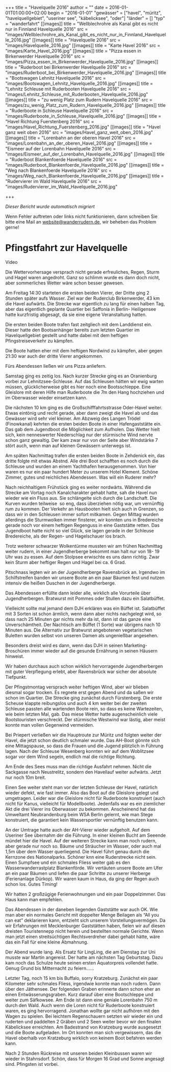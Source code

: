 +++
title = "Havelquelle 2016"
author = ""
date = 2016-01-01T01:00:00+02:00
begin = "2016-01-01"
"gewässer" = ["havel", "müritz", "havelquellgebiet", "useriner see", "käbelicksee", "oder"]
"länder" = []
"typ" = "wanderfahrt"
[[images]]
title = "Wellblechrohre als Kanal gibt es nicht nur in Finnland Havelquelle 2016"
src = "images/Wellblechrohre_als_Kanal_gibt_es_nicht_nur_in_Finnland_Havelquelle_2016.jpg"
[[images]]
title = "Havelquelle 2016"
src = "images/Havelquelle_2016.jpg"
[[images]]
title = "Karte Havel 2016"
src = "images/Karte_Havel_2016.jpg"
[[images]]
title = "Pizza essen in Birkenwerder Havelquelle 2016"
src = "images/Pizza_essen_in_Birkenwerder_Havelquelle_2016.jpg"
[[images]]
title = "Ruderboot bei Birkenwerder Havelquelle 2016"
src = "images/Ruderboot_bei_Birkenwerder_Havelquelle_2016.jpg"
[[images]]
title = "Bootswagen Lehnitz Havelquelle 2016"
src = "images/Bootswagen_Lehnitz_Havelquelle_2016.jpg"
[[images]]
title = "Lehnitz Schleuse mit Ruderbooten Havelquelle 2016"
src = "images/Lehnitz_Schleuse_mit_Ruderbooten_Havelquelle_2016.jpg"
[[images]]
title = "zu wenig Platz zum Rudern Havelquelle 2016"
src = "images/zu_wenig_Platz_zum_Rudern_Havelquelle_2016.jpg"
[[images]]
title = "Ruderboote in Schleuse Havelquelle 2016"
src = "images/Ruderboote_in_Schleuse_Havelquelle_2016.jpg"
[[images]]
title = "Havel Richtung Fuerstenberg 2016"
src = "images/Havel_Richtung_Fuerstenberg_2016.jpg"
[[images]]
title = "Havel ganz weit oben 2016"
src = "images/Havel_ganz_weit_oben_2016.jpg"
[[images]]
title = "Lorenbahn an der oberen Havel 2016"
src = "images/Lorenbahn_an_der_oberen_Havel_2016.jpg"
[[images]]
title = "Eismeer auf der Lorenbahn Havelquelle 2016"
src = "images/Eismeer_auf_der_Lorenbahn_Havelquelle_2016.jpg"
[[images]]
title = "Ruderboot Blankenfoerde Havelquelle 2016"
src = "images/Ruderboot_Blankenfoerde_Havelquelle_2016.jpg"
[[images]]
title = "Weg nach Blankenfoerde Havelquelle 2016"
src = "images/Weg_nach_Blankenfoerde_Havelquelle_2016.jpg"
[[images]]
title = "Rudervierer im Wald Havelquelle 2016"
src = "images/Rudervierer_im_Wald_Havelquelle_2016.jpg"

+++


*Dieser Bericht wurde automatisch migriert*

Wenn Fehler auftreten oder links nicht funktionieren, dann schreiben Sie bitte eine Mail an website@wanderrudern.de, wir beheben das Problem gerne!



# Pfingstfahrt zur Havelquelle


Video

Die Wettervorhersage versprach nicht gerade erfreuliches, Regen, Sturm und Hagel waren angedroht. Ganz so schlimm wurde es dann doch nicht, aber sommerliches Wetter wäre schon besser gewesen.

Am Freitag 14:30 starteten die ersten beiden Vierer, der Dritte ging 2 Stunden später aufs Wasser. Ziel war der Ruderclub Birkenwerder, 43 km die Havel aufwärts. Die Strecke war eigentlich zu lang für einen halben Tag, aber das eigentlich geplante Quartier bei Saffonia in Berlin- Heiligensee hatte kurzfristig abgesagt, da sie eine eigene Veranstaltung hatten.

Die ersten beiden Boote trafen fast zeitgliech mit dem Landdienst ein. Dieser hatte den Bootsanhänger bereits zum letzten Quartier im Havelquellgebiet gestellt und hatte dabei mit dem heftigen Pfingstreiseverkehr zu kämpfen.

Die Boote hatten eher mit dem heftigen Nordwind zu kämpfen, aber gegen 21:30 war auch der dritte Vierer angekommen.

Fürs Abendessen ließen wir uns Pizza anliefern.

Samstag ging es zeitig los. Nach kurzer Strecke ging es an Oranienburg vorbei zur Lehnitzsee-Schleuse. Auf das Schleusen hätten wir ewig warten müssen, glücklicherweise gibt es hier noch eine Bootsschleppe. Eine Gleislore mit deren Hilfe man Ruderboote die 7m den Hang hochziehen und im Oberwasser wieder einsetzen kann.

Die nächsten 10 km ging es die Großschifffahrtsstrasse Oder-Havel weiter. Etwas eintönig und recht gerade, aber dann zweigt die Havel ab und das Gewässer wird sehr viel kleiner. Am Abzweig des Langen Trödel (Finowkanal) kehrten die ersten beiden Boote in einer Hafengaststätte ein. Das gab dem Jugendboot die Möglichkeit zum Aufholen. Das Wetter hielt sich, kein nenneswerter Niederschlag nur der stürmische Wind nervte schon ganz gewaltig. Der kam zwar nur von der Seite aber Windstärke 7 stört auch, wenn man auf kleinen Gewässern unterwegs ist.

Am späten Nachmittag trafen die ersten beiden Boote in Zehdenick ein, das dritte folgte mit etwas Abstnd. Alle drei Boot schafften es noch durch die Schleuse und wurden an einem Yachthafen herausgenommen. Von hier waren es nur ein paar hundert Meter zu unserem Hotel Klement. Schöne Zimmer, gutes und reichliches Abendessen. Was will ein Ruderer mehr?

Nach reichhaltigem Frühstück ging es weiter nordwärts. Während die Strecke am Vortag noch Kanalcharakter gehabt hatte, sah die Havel nun wieder wie ein Fluss aus. Sie schlängelte sich durch die Landschaft. Die Kurven wurden teilweise  so eng, dass überziehen nötig war, um vernünftig rum zu kommen. Der Verkehr an Hausbooten hielt sich auch in Grenzen, so dass wir in den Schleusen immer sofort mitkamen. Gegen Mittag wurden allerdings die Sturmwolken immer finsterer, wir konnten uns in Bredereiche gerade noch vor einem heftigen Regenguss in eine Gaststätte retten. Das Jugendboot hatte nicht so viel Glück, sie lagen gerade in der Schleuse Bredereiche, als der Regen- und Hagelschauer los brach.

Trotz weiterer schwarzer Wolkentürme mussten wir am frühen Nachmittag weiter rudern, in einer Jugendherberge bekommt man halt nur von 18- 19 Uhr was zu essen. Auf dem Stolpsee erwischte es uns dann richtig. Zwar kein Sturm aber heftiger Regen und Hagel bei ca. 6 Grad.

Pitschnass legten wir an der Jugendherberge Ravensbrück an. Irgendwo im Schilfstreifen banden wir unsere Boote an ein paar Bäumen fest und nutzen intensiv die heißen Duschen in der Jugendherberge.

Das Abendessen erfüllte dann leider alle, wirklich alle Vorurteile über Jugendherbergen. Bratwurst mit Pommes oder Stullen dazu ein Salatbüffet.

Vielleicht sollte mal jemand dem DJH erklären was ein Büffet ist. Salatbüffet mit 3 Sorten ist schon ärmlich, wenn dann aber nichts nachgelegt wird, so dass nach 25 Minuten gar nichts mehr da ist, dann ist das ganze eine Unverschämtheit. Der Nachtisch am Büffet (1 Sorte) war übrigens nach 10 Minuten aus. Die Alternativ zur Bratwurst angebotenen vegetarischen Buletten wurden selbst von unseren Damen als ungenießbar angesehen.

Besonders dreist wird es dann, wenn das DJH in seinen Marketing- Broschüren immer wieder auf die gesunde Ernährung in seinen Häusern hinweist.

Wir haben durchaus auch schon wirklich hervorragende Jugendherbergen mit guter Verpflegung erlebt, aber Ravensbrück war sicher der absolute Tiefpunkt.

Der Pfingstmontag versprach weiter heftigen Wind, aber wir blieben diesmal sogar trocken. Es regnete erst gegen Abend und da saßen wir schon im Quartier. Die Strecke ging zunächst durch Fürstenberg. Die erste Scheuse klappte reibungslos und auch 4 km weiter bei der zweiten Schleuse passten alle wartenden Boote rein, so dass es keine Wartezeiten, wie beim letzten Mal, gab. Das miese Wetter hatte augenscheinlich viele Bootstouristen verschreckt. Der stürmische Westwind war lästig, aber meist konnte man vollen Gegenwind vermeiden.

Bei Priepert verließen wir die Hauptroute zur Müritz und folgten weiter der Havel, die jetzt schon deutlich schmaler wurde. Das AH-Boot gönnte sich eine Mittagspause, so dass die Frauen und die Jugend plötzlich in Führung lagen. Nach der Schleuse Wesenberg konnten wir auf dem Woblitzsee sogar vor dem Wind segeln, endlich mal die richtige Richtung.

Am Ende des Sees muss man die richtige Ausfahrt nehmen. Nicht die Sackgasse nach Neustrelitz, sondern den Havellauf weiter aufwärts. Jetzt nur noch 10m breit.

Einen See weiter steht man vor der letzten Schleuse der Havel, natürlich wieder defekt, wie fast immer. Also das Boot auf die Gleislore gelegt und umgetragen. Leider war die Gleislore nicht für Ruderboote konstruiert (auch nicht für Kanus, vielleicht für Modellboote). Jedenfalls war es ein ziemlicher Akt die drei Vierer ins Oberwasser zu bekommen. Anscheinend hat das Umweltamt Neubrandenburg beim WSA Berlin gelernt, wie man Stege konstruiert, die garantiert kein Wassersportler vernünftig benutzen kann.

An der Umtrage hatte auch der AH-Vierer wieder aufgeholt. Auf dem Useriner See übernahm der die Führung. In einer kleinen Bucht am Seeende mündet hier die Havel. Auf der weiteren Strecke kann man noch rudern, aber gerade nur noch so. Bäume und Sträucher im Wasser, oder auch mal 1,5m über dem Wasser querliegend. Die Havel führt genau durch die Kernzone des Nationalparks. Schöner knn eine Ruderstrecke nicht sein. Einen Sumpfsee und ein schmales Fliess weiter gab es den Wasserwanderrastplatz Blankenförde. Wir vertäuten unsere Boote am Ufer an ein paar Bäumen und liefen die paar Schritte zu unserer Herberge (Ferienanlage Dürkop). Wir waren kaum in Haus, da ging der Regen auch schon los. Gutes Timing!

Wir hatten 2 großzügige Ferienwohnungen und ein paar Doppelzimmer. Das Haus kann man empfehlen.

Das Abendessen in der daneben liegenden Gaststätte war auch OK. Wie man aber ein normales Gericht mit doppelter Menge Beilagen als “All you can eat” deklarieren kann, entzieht sich unserem Vorstellungsvermögen. Da wir Erfahrungen mit Mecklenburger Gaststätten haben, fielen wir auf diesen dreisten Touristennepp nicht herein und bestellten normale Gerichte. Wenn man jetzt einen streitsüchtigen Rechtsverdreher dabei gehabt hätte, wäre das ein Fall für eine kleine Abmahnung.

Der Abend wurde lang. Als Ersatz für LingLing, die am Dienstag zur Uni musste war Martin angereist. Der hatte am nächsten Tag Geburtstag. Dazu kam noch das Schulze heute seinen ersten Äquatorpreis vollendet hatte. Genug Grund bis Mitternacht zu feiern......

Letzter Tag, noch 15 km bis Buffalo, sorry Kratzeburg. Zunächst ein paar Kilometer sehr schmales Fliess, irgendwie konnte man noch rudern. Dann über den Jäthensee. Der folgenden Graben erinnerte dann schon eher an einen Entwässerungsgraben. Kurz darauf über eine Bootschleppe und weiter zum Säfkowsee. Am Ende ist dann eine geniale Lorenbahn 750 m durch den Wald. Auch wenn die Loren nicht für Ruderboote konstruiert waren, es ging hervorragend. Jonathan wollte gar nicht aufhören mit den Wagen zu spielen. Bei leichtem Regenschauern setzten wir wieder ein und ruderten und paddelten 2 Gräben und 2 Seen weiter bevor wir den finalen Käbelicksee erreichten. Am Badestrand von Kratzeburg wurde ausgesetzt und die Boote aufgeladen. Im Ort konnten man sich vergewissern, das die Havel oberhalb von Kratzeburg wirklich von keinem Boot befahren werden kann.

Nach 2 Stunden Rückreise mit unseren beiden Kleinbussen waren wir wieder in Stahnsdorf. Schön, dass für Morgen 16 Grad und Sonne angesagt sind. Pfingsten ist vorbei.